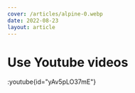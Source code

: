 ```yaml
---
cover: /articles/alpine-0.webp
date: 2022-08-23
layout: article
---
```


# Use Youtube videos

:youtube{id="yAv5pLO37mE"}

